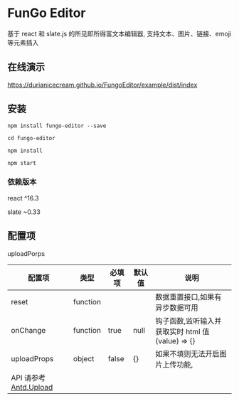 # FunGo Editor

基于 react 和 slate.js 的所见即所得富文本编辑器, 支持文本、图片、链接、emoji 等元素插入

## 在线演示

https://durianicecream.github.io/FungoEditor/example/dist/index

## 安装

```
npm install fungo-editor --save

cd fungo-editor

npm install

npm start
```

### 依赖版本

react ^16.3

slate ~0.33

## 配置项

uploadPorps

| 配置项                                                             | 类型     | 必填项 | 默认值 | 说明                                              |
| ------------------------------------------------------------------ | -------- | ------ | ------ | ------------------------------------------------- |
| reset                                                              | function |        |        | 数据重置接口,如果有异步数据可用                   |
| onChange                                                           | function | true   | null   | 钩子函数,监听输入并获取实时 html 值 (value) => {} |
| uploadProps                                                        | object   | false  | {}     | 如果不填则无法开启图片上传功能,                   |
| API 请参考 [Antd.Upload](https://ant.design/components/upload-cn/) |

